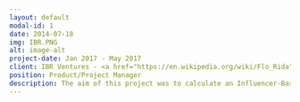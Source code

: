 ```yaml
---
layout: default
modal-id: 1
date: 2014-07-18
img: IBR.PNG
alt: image-alt
project-date: Jan 2017 - May 2017
client: IBR Ventures - <a href="https://en.wikipedia.org/wiki/Flo_Rida">Flo Rida</a>
position: Product/Project Manager
description: The aim of this project was to calculate an Influencer-Based Return rate, which would quantify the value add of an influencer or celebrity to a campaign or company. My team and I used clustering techniques and social network analysis (using <a href="https://gephi.org/">Gephi</a>) to identify which followers are of most value. We also developed a web based persona-generation app called <a href="personify-ibr.herokuapp.com">Personify</a> that can build a persona for a group of users based on their tweets.
---
```

